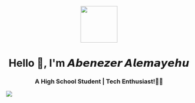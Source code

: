 <div align="center">
  <img src="https://media.giphy.com/media/M9gbBd9nbDrOTu1Mqx/giphy.gif" width="100"/>
</div>

<div align = "center">
  <h1>Hello 👋, I'm 𝘼𝙗𝙚𝙣𝙚𝙯𝙚𝙧 𝘼𝙡𝙚𝙢𝙖𝙮𝙚𝙝𝙪</h1>
  <h3>A High School Student | Tech Enthusiast!👨‍💻</h3>
</div>

<div>
  <img src="https://media.giphy.com/media/l3q2XB76CaWPggiNW/giphy.gif">
</div>










